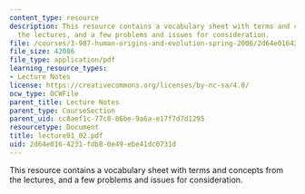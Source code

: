 ```yaml
---
content_type: resource
description: This resource contains a vocabulary sheet with terms and concepts from
  the lectures, and a few problems and issues for consideration.
file: /courses/3-987-human-origins-and-evolution-spring-2006/2d64e0164231fdb80e49ebe41dc0731d_lecture01_02.pdf
file_size: 42086
file_type: application/pdf
learning_resource_types:
- Lecture Notes
license: https://creativecommons.org/licenses/by-nc-sa/4.0/
ocw_type: OCWFile
parent_title: Lecture Notes
parent_type: CourseSection
parent_uid: cc8aef1c-77c8-86be-9a6a-e17f7d7d1295
resourcetype: Document
title: lecture01_02.pdf
uid: 2d64e016-4231-fdb8-0e49-ebe41dc0731d
---
```

This resource contains a vocabulary sheet with terms and concepts from the lectures, and a few problems and issues for consideration.